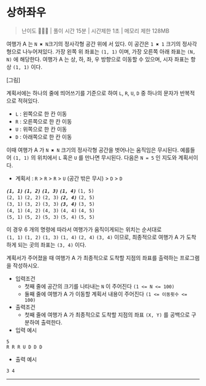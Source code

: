 # 상하좌우

> 난이도 🧡🤍🤍 | 풀이 시간 15분 | 시간제한 1초 | 메모리 제한 128MB

여행가 A 는 `N ✖ N`크기의 정사각형 공간 위에 서 있다. 이 공간은 `1 ✖ 1` 크기의 정사각형으로 나누어져있다. 가장 왼쪽 위 좌표는 `(1, 1)` 이며, 가장 오른쪽 아래 좌표는 `(N, N)` 에 해당한다. 여행가 A 는 상, 하, 좌, 우 방향으로 이동할 수 있으며, 시자 좌표는 항상 `(1, 1)` 이다. 

[그림]

계획서에는 하나의 줄에 띄어쓰기를 기준으로 하여 `L`, `R`, `U`, `D` 중 하나의 문자가 반복적으로 적혀있다.

* `L` : 왼쪽으로 한 칸 이동
* `R` : 오른쪽으로 한 칸 이동
* `U` : 위쪽으로 한 칸 이동
* `D` : 아래쪽으로 한 칸 이동

이때 여행가 A 가 `N ✖ N` 크기의 정사각형 공간을 벗어나는 움직임은 무시된다. 예를들어 `(1, 1)` 의 위치에서 `L` 혹은 `U` 를 만나면 무시된다. 다음은 `N = 5` 인 지도와 계획서이다.

* 계획서 : `R` > `R` > `R` > `U` (공간 밖은 무시) > `D` > `D`

***`(1, 1)` `(1, 2)` `(1, 3)` `(1, 4)`*** `(1, 5)` \
`(2, 1)` `(2, 2)` `(2, 3)` ***`(2, 4)`*** `(2, 5)` \
`(3, 1)` `(3, 2)` `(3, 3)` ***`(3, 4)`*** `(3, 5)` \
`(4, 1)` `(4, 2)` `(4, 3)` `(4, 4)` `(4, 5)` \
`(5, 1)` `(5, 2)` `(5, 3)` `(5, 4)` `(5, 5)` 

이 경우 6 개의 명령에 따라서 여행가가 움직이게되는 위치는 순서대로 \
`(1, 1)` `(1, 2)` `(1, 3)` `(1, 4)` `(2, 4)` `(3, 4)` 이므로, 최종적으로 여행가 A 가 도착하게 되는 곳의 좌표는 `(3, 4)` 이다. 

계획서가 주어졌을 때 여행가 A 가 최종적으로 도착할 지점의 좌표를 출력하는 프로그램을 작성하시오.

* 입력조건
  * 첫째 줄에 공간의 크기를 나타내는 `N` 이 주어진다 `(1 <= N <= 100)`
  * 둘째 줄에 여행가 A 가 이동할 계획서 내용이 주어진다 `(1 <= 이동횟수 <= 100)`
* 출력조건
  * 첫째 줄에 여행가 A 가 최종적으로 도착할 지점의 좌표 `(X, Y)` 를 공백으로 구분하여 출력한다.
* 입력 예시
```
5
R R R U D D D
```
* 출력 예시
```
3 4
```

------